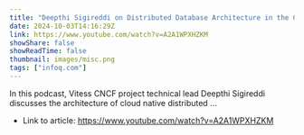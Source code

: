 ```yaml
---
title: "Deepthi Sigireddi on Distributed Database Architecture in the Cloud Native Era"
date: 2024-10-03T14:16:29Z
link: https://www.youtube.com/watch?v=A2A1WPXHZKM
showShare: false
showReadTime: false
thumbnail: images/misc.png
tags: ["infoq.com"]
---
```

In this podcast, Vitess CNCF project technical lead Deepthi Sigireddi discusses the architecture of cloud native distributed ...

- Link to article: https://www.youtube.com/watch?v=A2A1WPXHZKM